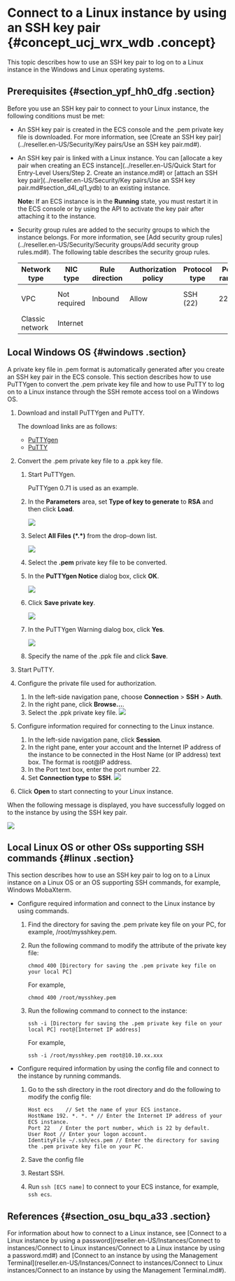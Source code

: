 # Connect to a Linux instance by using an SSH key pair {#concept_ucj_wrx_wdb .concept}

This topic describes how to use an SSH key pair to log on to a Linux instance in the Windows and Linux operating systems.

## Prerequisites {#section_ypf_hh0_dfg .section}

Before you use an SSH key pair to connect to your Linux instance, the following conditions must be met:

-   An SSH key pair is created in the ECS console and the .pem private key file is downloaded. For more information, see [Create an SSH key pair](../reseller.en-US/Security/Key pairs/Use an SSH key pair.md#).
-   An SSH key pair is linked with a Linux instance. You can [allocate a key pair when creating an ECS instance](../reseller.en-US/Quick Start for Entry-Level Users/Step 2. Create an instance.md#) or [attach an SSH key pair](../reseller.en-US/Security/Key pairs/Use an SSH key pair.md#section_d4l_ql1_ydb) to an existing instance.

    **Note:** If an ECS instance is in the **Running** state, you must restart it in the ECS console or by using the API to activate the key pair after attaching it to the instance.

-   Security group rules are added to the security groups to which the instance belongs. For more information, see [Add security group rules](../reseller.en-US/Security/Security groups/Add security group rules.md#). The following table describes the security group rules.

    |Network type|NIC type|Rule direction|Authorization policy|Protocol type|Port range|Authorization type|Authorization object|Priority|
    |------------|--------|--------------|--------------------|-------------|----------|------------------|--------------------|--------|
    |VPC|Not required|Inbound|Allow|SSH \(22\)|22/22|IP address segment–based access|0.0.0.0/0|1|
    |Classic network|Internet|


## Local Windows OS {#windows .section}

A private key file in .pem format is automatically generated after you create an SSH key pair in the ECS console. This section describes how to use PuTTYgen to convert the .pem private key file and how to use PuTTY to log on to a Linux instance through the SSH remote access tool on a Windows OS.

1.  Download and install PuTTYgen and PuTTY.

    The download links are as follows:

    -   [PuTTYgen](https://the.earth.li/~sgtatham/putty/latest/w64/puttygen.exe)
    -   [PuTTY](https://the.earth.li/~sgtatham/putty/latest/w64/putty.exe)
2.  Convert the .pem private key file to a .ppk key file.
    1.  Start PuTTYgen.

        PuTTYgen 0.71 is used as an example.

    2.  In the **Parameters** area, set **Type of key to generate** to **RSA** and then click **Load**.

        ![](http://static-aliyun-doc.oss-cn-hangzhou.aliyuncs.com/assets/img/9620/156678623251179_en-US.png)

    3.  Select **All Files \(\*.\*\)** from the drop-down list.

        ![](http://static-aliyun-doc.oss-cn-hangzhou.aliyuncs.com/assets/img/9620/15667862335188_en-US.png)

    4.  Select the **.pem** private key file to be converted.
    5.  In the **PuTTYgen Notice** dialog box, click **OK**.

        ![](http://static-aliyun-doc.oss-cn-hangzhou.aliyuncs.com/assets/img/9620/156678623351191_en-US.png)

    6.  Click **Save private key**.

        ![](http://static-aliyun-doc.oss-cn-hangzhou.aliyuncs.com/assets/img/9620/156678623451197_en-US.png)

    7.  In the PuTTYgen Warning dialog box, click **Yes**.

        ![](http://static-aliyun-doc.oss-cn-hangzhou.aliyuncs.com/assets/img/9620/15667862345190_en-US.png)

    8.  Specify the name of the .ppk file and click **Save**.
3.  Start PuTTY.
4.  Configure the private file used for authorization.

    1.  In the left-side navigation pane, choose **Connection** \> **SSH** \> **Auth**.
    2.  In the right pane, click **Browse…**.
    3.  Select the .ppk private key file.
    ![](http://static-aliyun-doc.oss-cn-hangzhou.aliyuncs.com/assets/img/9620/15667862355191_en-US.png)

5.  Configure information required for connecting to the Linux instance.

    1.  In the left-side navigation pane, click **Session**.
    2.  In the right pane, enter your account and the Internet IP address of the instance to be connected in the Host Name \(or IP address\) text box. The format is root@IP address.
    3.  In the Port text box, enter the port number 22.
    4.  Set **Connection type** to **SSH**.
    ![](http://static-aliyun-doc.oss-cn-hangzhou.aliyuncs.com/assets/img/9620/15667862355192_en-US.png)

6.  Click **Open** to start connecting to your Linux instance.

When the following message is displayed, you have successfully logged on to the instance by using the SSH key pair.

![](http://static-aliyun-doc.oss-cn-hangzhou.aliyuncs.com/assets/img/9620/156678623651203_en-US.png)

## Local Linux OS or other OSs supporting SSH commands {#linux .section}

This section describes how to use an SSH key pair to log on to a Linux instance on a Linux OS or an OS supporting SSH commands, for example, Windows MobaXterm.

-   Configure required information and connect to the Linux instance by using commands.
    1.  Find the directory for saving the .pem private key file on your PC, for example, /root/mysshkey.pem.
    2.  Run the following command to modify the attribute of the private key file:

        ``` {#codeblock_vq9_t7g_5ba}
        chmod 400 [Directory for saving the .pem private key file on your local PC]
        ```

        For example,

        ``` {#codeblock_p0d_6r3_xgb}
        chmod 400 /root/mysshkey.pem
        ```

    3.  Run the following command to connect to the instance:

        ``` {#codeblock_62m_y4k_mmd}
        ssh -i [Directory for saving the .pem private key file on your local PC] root@[Internet IP address]
        ```

        For example,

        ``` {#codeblock_6c1_4qp_e2j}
        ssh -i /root/mysshkey.pem root@10.10.xx.xxx
        ```

-   Configure required information by using the config file and connect to the instance by running commands.
    1.  Go to the ssh directory in the root directory and do the following to modify the config file:

        ``` {#codeblock_u1v_gdy_p5r}
        Host ecs    // Set the name of your ECS instance.
        HostName 192. *. *. * // Enter the Internet IP address of your ECS instance.
        Port 22   / Enter the port number, which is 22 by default.
        User Root // Enter your logon account.
        IdentityFile ~/.ssh/ecs.pem // Enter the directory for saving the .pem private key file on your PC.
        ```

    2.  Save the config file
    3.  Restart SSH.
    4.  Run `ssh [ECS name]` to connect to your ECS instance, for example, `ssh ecs`.

## References {#section_osu_bqu_a33 .section}

For information about how to connect to a Linux instance, see [Connect to a Linux instance by using a password](reseller.en-US/Instances/Connect to instances/Connect to Linux instances/Connect to a Linux instance by using a password.md#) and [Connect to an instance by using the Management Terminal](reseller.en-US/Instances/Connect to instances/Connect to Linux instances/Connect to an instance by using the Management Terminal.md#).

